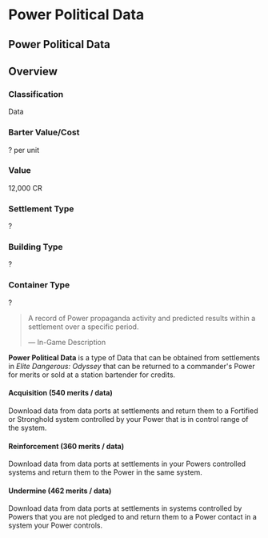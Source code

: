 # Power Political Data
## Power Political Data

## Overview

### Classification

Data

### Barter Value/Cost

? per unit

### Value

12,000 CR

### Settlement Type

?

### Building Type

?

### Container Type

?

> 
> 
> A record of Power propaganda activity and predicted results within a settlement over a specific period.
> 
> 
> — In-Game Description
> 

**Power Political Data** is a type of Data that can be obtained from settlements in *Elite Dangerous: Odyssey* that can be returned to a commander's Power for merits or sold at a station bartender for credits. 

#### Acquisition (540 merits / data)

Download data from data ports at settlements and return them to a Fortified or Stronghold system controlled by your Power that is in control range of the system.

#### Reinforcement (360 merits / data)

Download data from data ports at settlements in your Powers controlled systems and return them to the Power in the same system.

#### Undermine (462 merits / data)

Download data from data ports at settlements in systems controlled by Powers that you are not pledged to and return them to a Power contact in a system your Power controls.